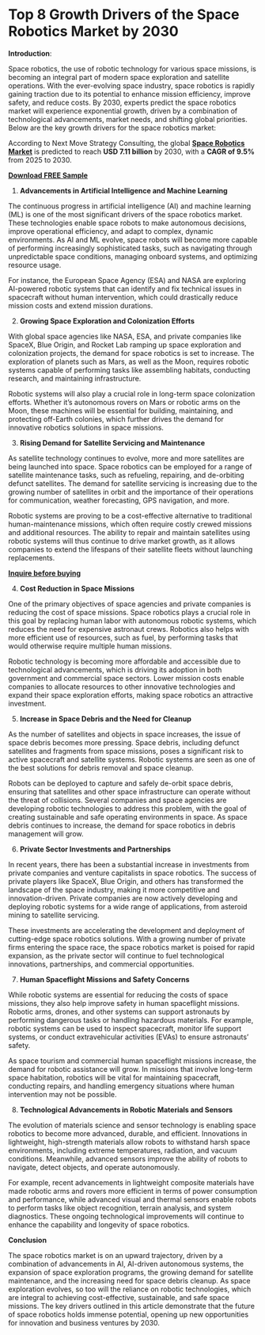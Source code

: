 # Top 8 Growth Drivers of the Space Robotics Market by 2030

**Introduction**:

Space robotics, the use of robotic technology for various space missions, is becoming an integral part of modern space exploration and satellite operations. With the ever-evolving space industry, space robotics is rapidly gaining traction due to its potential to enhance mission efficiency, improve safety, and reduce costs. By 2030, experts predict the space robotics market will experience exponential growth, driven by a combination of technological advancements, market needs, and shifting global priorities. Below are the key growth drivers for the space robotics market:

According to Next Move Strategy Consulting, the global **[Space Robotics Market](https://www.nextmsc.com/report/space-robotics-market)** is predicted to reach **USD 7.11 billion** by 2030, with a **CAGR of 9.5%** from 2025 to 2030.

**[Download FREE Sample](https://www.nextmsc.com/space-robotics-market/request-sample)**

1. **Advancements in Artificial Intelligence and Machine Learning**

The continuous progress in artificial intelligence (AI) and machine learning (ML) is one of the most significant drivers of the space robotics market. These technologies enable space robots to make autonomous decisions, improve operational efficiency, and adapt to complex, dynamic environments. As AI and ML evolve, space robots will become more capable of performing increasingly sophisticated tasks, such as navigating through unpredictable space conditions, managing onboard systems, and optimizing resource usage.

For instance, the European Space Agency (ESA) and NASA are exploring AI-powered robotic systems that can identify and fix technical issues in spacecraft without human intervention, which could drastically reduce mission costs and extend mission durations.

2. **Growing Space Exploration and Colonization Efforts**

With global space agencies like NASA, ESA, and private companies like SpaceX, Blue Origin, and Rocket Lab ramping up space exploration and colonization projects, the demand for space robotics is set to increase. The exploration of planets such as Mars, as well as the Moon, requires robotic systems capable of performing tasks like assembling habitats, conducting research, and maintaining infrastructure.

Robotic systems will also play a crucial role in long-term space colonization efforts. Whether it’s autonomous rovers on Mars or robotic arms on the Moon, these machines will be essential for building, maintaining, and protecting off-Earth colonies, which further drives the demand for innovative robotics solutions in space missions.

3. **Rising Demand for Satellite Servicing and Maintenance**

As satellite technology continues to evolve, more and more satellites are being launched into space. Space robotics can be employed for a range of satellite maintenance tasks, such as refueling, repairing, and de-orbiting defunct satellites. The demand for satellite servicing is increasing due to the growing number of satellites in orbit and the importance of their operations for communication, weather forecasting, GPS navigation, and more.

Robotic systems are proving to be a cost-effective alternative to traditional human-maintenance missions, which often require costly crewed missions and additional resources. The ability to repair and maintain satellites using robotic systems will thus continue to drive market growth, as it allows companies to extend the lifespans of their satellite fleets without launching replacements.

**[Inquire before buying](https://www.nextmsc.com/space-robotics-market/inquire-before-buying)**

4. **Cost Reduction in Space Missions**

One of the primary objectives of space agencies and private companies is reducing the cost of space missions. Space robotics plays a crucial role in this goal by replacing human labor with autonomous robotic systems, which reduces the need for expensive astronaut crews. Robotics also helps with more efficient use of resources, such as fuel, by performing tasks that would otherwise require multiple human missions.

Robotic technology is becoming more affordable and accessible due to technological advancements, which is driving its adoption in both government and commercial space sectors. Lower mission costs enable companies to allocate resources to other innovative technologies and expand their space exploration efforts, making space robotics an attractive investment.

5. **Increase in Space Debris and the Need for Cleanup**

As the number of satellites and objects in space increases, the issue of space debris becomes more pressing. Space debris, including defunct satellites and fragments from space missions, poses a significant risk to active spacecraft and satellite systems. Robotic systems are seen as one of the best solutions for debris removal and space cleanup.

Robots can be deployed to capture and safely de-orbit space debris, ensuring that satellites and other space infrastructure can operate without the threat of collisions. Several companies and space agencies are developing robotic technologies to address this problem, with the goal of creating sustainable and safe operating environments in space. As space debris continues to increase, the demand for space robotics in debris management will grow.

6. **Private Sector Investments and Partnerships**

In recent years, there has been a substantial increase in investments from private companies and venture capitalists in space robotics. The success of private players like SpaceX, Blue Origin, and others has transformed the landscape of the space industry, making it more competitive and innovation-driven. Private companies are now actively developing and deploying robotic systems for a wide range of applications, from asteroid mining to satellite servicing.

These investments are accelerating the development and deployment of cutting-edge space robotics solutions. With a growing number of private firms entering the space race, the space robotics market is poised for rapid expansion, as the private sector will continue to fuel technological innovations, partnerships, and commercial opportunities.

7. **Human Spaceflight Missions and Safety Concerns**

While robotic systems are essential for reducing the costs of space missions, they also help improve safety in human spaceflight missions. Robotic arms, drones, and other systems can support astronauts by performing dangerous tasks or handling hazardous materials. For example, robotic systems can be used to inspect spacecraft, monitor life support systems, or conduct extravehicular activities (EVAs) to ensure astronauts’ safety.

As space tourism and commercial human spaceflight missions increase, the demand for robotic assistance will grow. In missions that involve long-term space habitation, robotics will be vital for maintaining spacecraft, conducting repairs, and handling emergency situations where human intervention may not be possible.

8. **Technological Advancements in Robotic Materials and Sensors**

The evolution of materials science and sensor technology is enabling space robotics to become more advanced, durable, and efficient. Innovations in lightweight, high-strength materials allow robots to withstand harsh space environments, including extreme temperatures, radiation, and vacuum conditions. Meanwhile, advanced sensors improve the ability of robots to navigate, detect objects, and operate autonomously.

For example, recent advancements in lightweight composite materials have made robotic arms and rovers more efficient in terms of power consumption and performance, while advanced visual and thermal sensors enable robots to perform tasks like object recognition, terrain analysis, and system diagnostics. These ongoing technological improvements will continue to enhance the capability and longevity of space robotics.

**Conclusion**

The space robotics market is on an upward trajectory, driven by a combination of advancements in AI, AI-driven autonomous systems, the expansion of space exploration programs, the growing demand for satellite maintenance, and the increasing need for space debris cleanup. As space exploration evolves, so too will the reliance on robotic technologies, which are integral to achieving cost-effective, sustainable, and safe space missions. The key drivers outlined in this article demonstrate that the future of space robotics holds immense potential, opening up new opportunities for innovation and business ventures by 2030.

